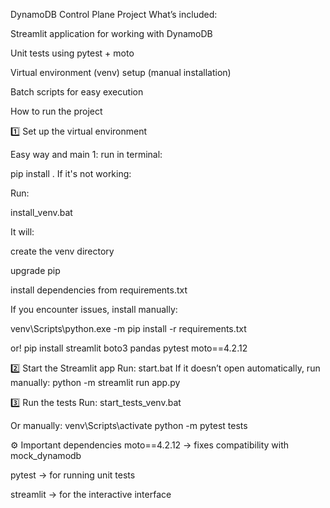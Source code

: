 DynamoDB Control Plane Project
What’s included:

Streamlit application for working with DynamoDB

Unit tests using pytest + moto

Virtual environment (venv) setup (manual installation)

Batch scripts for easy execution

 How to run the project


1️⃣ Set up the virtual environment

Easy way and main 1:
run in terminal:

pip install .
If it's not working:

Run:

install_venv.bat

It will:

create the venv directory

upgrade pip

install dependencies from requirements.txt

If you encounter issues, install manually:

venv\Scripts\python.exe -m pip install -r requirements.txt

or!
pip install streamlit boto3 pandas pytest moto==4.2.12


2️⃣ Start the Streamlit app
Run:
start.bat
If it doesn’t open automatically, run manually:
python -m streamlit run app.py


3️⃣ Run the tests
Run:
start_tests_venv.bat

Or manually:
venv\Scripts\activate
python -m pytest tests

⚙️ Important dependencies
moto==4.2.12 → fixes compatibility with mock_dynamodb

pytest → for running unit tests

streamlit → for the interactive interface